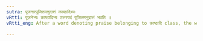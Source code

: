 ```yaml
---
sutra: पूजनात्पूजितमनुदात्तं काष्ठादिभ्यः
vRtti: पूजनेभ्यः काष्ठादिभ्य उत्तरपदं पूजितमनुदात्तं भवति ॥
vRtti_eng: After a word denoting praise belonging to काष्ठादि class, the word whose praise is denoted, becomes _anudatta_.

---
```

